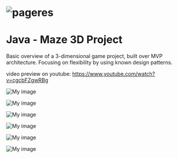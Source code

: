 # ![pageres](media/image.png)
# Java - Maze 3D Project

Basic overview of a 3-dimensional game project, built over MVP architecture. Focusing on flexibility by using known design patterns.

video preview on youtube: https://www.youtube.com/watch?v=cgcbFZgwRBg


![My image](https://s23.postimg.org/rnwjv50yj/Capture.png)

![My image](http://imageshack.com/a/img924/4636/Z7Atwn.jpg)

![My image](http://imageshack.com/a/img924/5871/SrojbC.jpg)

![My image](http://imageshack.com/a/img924/6914/PurnRi.jpg)

![My image](http://imageshack.com/a/img921/2664/KaDYco.jpg)

![My image](http://imageshack.com/a/img921/7742/m24Muf.jpg)




